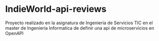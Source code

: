 # IndieWorld-api-reviews
Proyecto realizado en la asignatura de Ingenieria de Servicios TIC en el master de Ingenieria Informatica de definir una api de microservicios en OpenAPI
